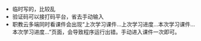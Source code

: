 - 临时写的，比较乱
- 验证码可以接打码平台，省去手动输入
- 职教云多端同时看课件会出现“上次学习课件...上次学习进度...本次学习课件...本次学习进度...”页面，会导致程序运行出错。手动进入课件一次即可。
